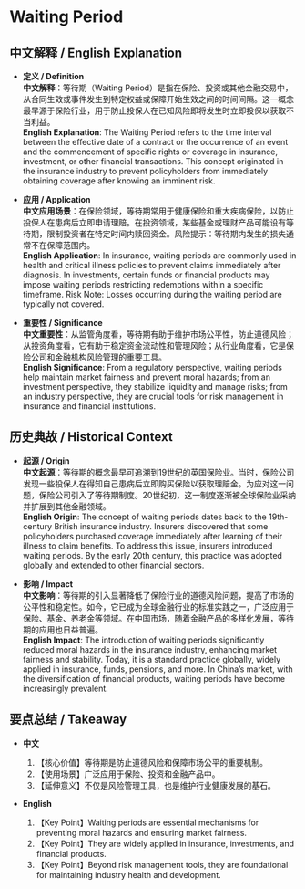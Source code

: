 # Waiting Period

## 中文解释 / English Explanation

* **定义 / Definition**  
  **中文解释**：等待期（Waiting Period）是指在保险、投资或其他金融交易中，从合同生效或事件发生到特定权益或保障开始生效之间的时间间隔。这一概念最早源于保险行业，用于防止投保人在已知风险即将发生时立即投保以获取不当利益。  
  **English Explanation**: The Waiting Period refers to the time interval between the effective date of a contract or the occurrence of an event and the commencement of specific rights or coverage in insurance, investment, or other financial transactions. This concept originated in the insurance industry to prevent policyholders from immediately obtaining coverage after knowing an imminent risk.

* **应用 / Application**  
  **中文应用场景**：在保险领域，等待期常用于健康保险和重大疾病保险，以防止投保人在患病后立即申请理赔。在投资领域，某些基金或理财产品可能设有等待期，限制投资者在特定时间内赎回资金。风险提示：等待期内发生的损失通常不在保障范围内。  
  **English Application**: In insurance, waiting periods are commonly used in health and critical illness policies to prevent claims immediately after diagnosis. In investments, certain funds or financial products may impose waiting periods restricting redemptions within a specific timeframe. Risk Note: Losses occurring during the waiting period are typically not covered.

* **重要性 / Significance**  
  **中文重要性**：从监管角度看，等待期有助于维护市场公平性，防止道德风险；从投资角度看，它有助于稳定资金流动性和管理风险；从行业角度看，它是保险公司和金融机构风险管理的重要工具。  
  **English Significance**: From a regulatory perspective, waiting periods help maintain market fairness and prevent moral hazards; from an investment perspective, they stabilize liquidity and manage risks; from an industry perspective, they are crucial tools for risk management in insurance and financial institutions.

## 历史典故 / Historical Context

* **起源 / Origin**  
  **中文起源**：等待期的概念最早可追溯到19世纪的英国保险业。当时，保险公司发现一些投保人在得知自己患病后立即购买保险以获取理赔金。为应对这一问题，保险公司引入了等待期制度。20世纪初，这一制度逐渐被全球保险业采纳并扩展到其他金融领域。  
  **English Origin**: The concept of waiting periods dates back to the 19th-century British insurance industry. Insurers discovered that some policyholders purchased coverage immediately after learning of their illness to claim benefits. To address this issue, insurers introduced waiting periods. By the early 20th century, this practice was adopted globally and extended to other financial sectors.

* **影响 / Impact**  
  **中文影响**：等待期的引入显著降低了保险行业的道德风险问题，提高了市场的公平性和稳定性。如今，它已成为全球金融行业的标准实践之一，广泛应用于保险、基金、养老金等领域。在中国市场，随着金融产品的多样化发展，等待期的应用也日益普遍。  
  **English Impact**: The introduction of waiting periods significantly reduced moral hazards in the insurance industry, enhancing market fairness and stability. Today, it is a standard practice globally, widely applied in insurance, funds, pensions, and more. In China’s market, with the diversification of financial products, waiting periods have become increasingly prevalent.

## 要点总结 / Takeaway

* **中文**  
  1. 【核心价值】等待期是防止道德风险和保障市场公平的重要机制。
  2. 【使用场景】广泛应用于保险、投资和金融产品中。
  3. 【延伸意义】不仅是风险管理工具，也是维护行业健康发展的基石。

* **English**  
  1. 【Key Point】Waiting periods are essential mechanisms for preventing moral hazards and ensuring market fairness.
  2. 【Key Point】They are widely applied in insurance, investments, and financial products.
  3. 【Key Point】Beyond risk management tools, they are foundational for maintaining industry health and development.